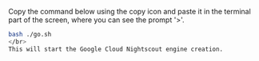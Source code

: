Copy the command below using the copy icon and paste it in the terminal part of the screen, where you can see the prompt '>'.
</br>
```bash
bash ./go.sh
</br>
This will start the Google Cloud Nightscout engine creation.
